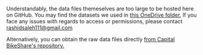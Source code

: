 Understandably, the data files themeselves are too large to be hosted here on GitHub. You may find the datasets we used in [this OneDrive folder.](https://gtvault-my.sharepoint.com/:f:/g/personal/rsalih3_gatech_edu/EmYjryTabYBDopxs1XWO5pkBeYFbpZHSI7EINc843DRNSw?e=RstpZM)
If you face any issues with regards to access or permissions, please contact rashidsaleh111@gmail.com

Alternatively, you can obtain the raw data files directly [from Capital BikeShare's repository.](https://capitalbikeshare.com/system-data)
